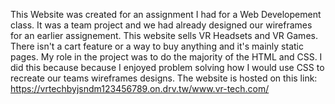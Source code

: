 This Website was created for an assignment I had for a Web Developement class. 
It was a team project and we had already designed our wireframes for an earlier assignement. 
This website sells VR Headsets and VR Games. There isn't a cart feature or a way to buy anything and it's mainly static pages. 
My role in the project was to do the majority of the HTML and CSS. I did this because because I enjoyed problem solving how I would use CSS to recreate our teams wireframes designs. 
The website is hosted on this link: https://vrtechbyjsndm123456789.on.drv.tw/www.vr-tech.com/ 
